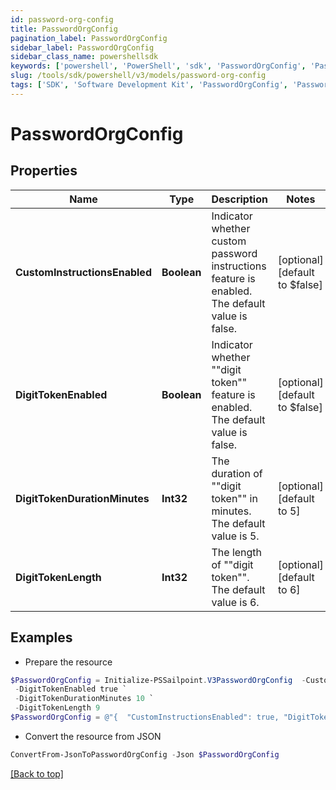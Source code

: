 ```yaml
---
id: password-org-config
title: PasswordOrgConfig
pagination_label: PasswordOrgConfig
sidebar_label: PasswordOrgConfig
sidebar_class_name: powershellsdk
keywords: ['powershell', 'PowerShell', 'sdk', 'PasswordOrgConfig', 'PasswordOrgConfig'] 
slug: /tools/sdk/powershell/v3/models/password-org-config
tags: ['SDK', 'Software Development Kit', 'PasswordOrgConfig', 'PasswordOrgConfig']
---
```



# PasswordOrgConfig

## Properties

Name | Type | Description | Notes
------------ | ------------- | ------------- | -------------
**CustomInstructionsEnabled** | **Boolean** | Indicator whether custom password instructions feature is enabled. The default value is false. | [optional] [default to $false]
**DigitTokenEnabled** | **Boolean** | Indicator whether ""digit token"" feature is enabled. The default value is false. | [optional] [default to $false]
**DigitTokenDurationMinutes** | **Int32** | The duration of ""digit token"" in minutes. The default value is 5. | [optional] [default to 5]
**DigitTokenLength** | **Int32** | The length of ""digit token"". The default value is 6. | [optional] [default to 6]

## Examples

- Prepare the resource
```powershell
$PasswordOrgConfig = Initialize-PSSailpoint.V3PasswordOrgConfig  -CustomInstructionsEnabled true `
 -DigitTokenEnabled true `
 -DigitTokenDurationMinutes 10 `
 -DigitTokenLength 9
$PasswordOrgConfig = @"{  "CustomInstructionsEnabled": true, "DigitTokenEnabled": true, "DigitTokenDurationMinutes": "10", "DigitTokenLength": "9" }"@
```

- Convert the resource from JSON
```powershell
ConvertFrom-JsonToPasswordOrgConfig -Json $PasswordOrgConfig
```


[[Back to top]](#) 

